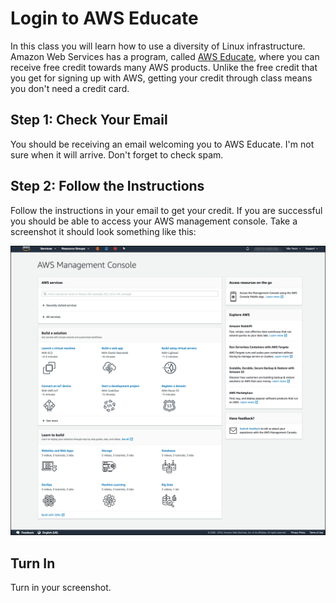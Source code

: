 # Login to AWS Educate

In this class you will learn how to use a diversity of Linux infrastructure. Amazon Web Services has a program, called [AWS Educate](https://aws.amazon.com/education/awseducate/), where you can receive free credit towards many AWS products. Unlike the free credit that you get for signing up with AWS, getting your credit through class means you don't need a credit card. 

## Step 1: Check Your Email

You should be receiving an email welcoming you to AWS Educate. I'm not sure when it will arrive. Don't forget to check spam. 

## Step 2: Follow the Instructions

Follow the instructions in your email to get your credit. If you are successful you should be able to access your AWS management console. Take a screenshot it should look something like this:

![AWS Console](console-home.png)

## Turn In

Turn in your screenshot.
